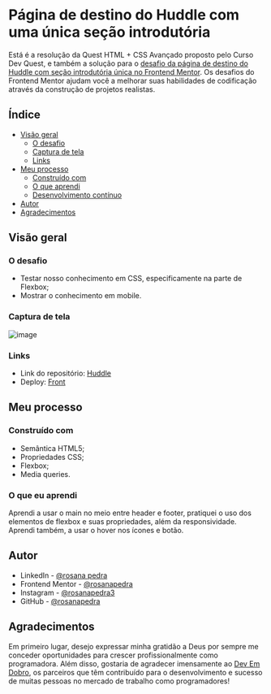 # Página de destino do Huddle com uma única seção introdutória

Está é a resolução da Quest HTML + CSS Avançado proposto pelo Curso Dev Quest, e também a solução para o [desafio da página de destino do Huddle com seção introdutória única no Frontend Mentor](https://www.frontendmentor.io/challenges/huddle-landing-page-with-a-single-introductory-section-B_2Wvxgi0). Os desafios do Frontend Mentor ajudam você a melhorar suas habilidades de codificação através da construção de projetos realistas.

## Índice

- [Visão geral](#visão-geral)
  - [O desafio](#o-desafio)
  - [Captura de tela](#captura-de-tela)
  - [Links](#links)
- [Meu processo](#meu-processo)
  - [Construído com](#construído-com)
  - [O que aprendi](#o-que-aprendi)
  - [Desenvolvimento contínuo](#desenvolvimento-contínuo)
- [Autor](#autor)
- [Agradecimentos](#agradecimentos)

## Visão geral

### O desafio

- Testar nosso conhecimento em CSS, especificamente na parte de Flexbox;
- Mostrar o conhecimento em mobile. 

### Captura de tela

![image](https://github.com/rosanapedra/projeto-huddle-base/assets/165735049/6314eaca-0b8b-4043-b696-8af41cd1b11d)

### Links

- Link do repositório: [Huddle](https://github.com/rosanapedra/projeto-huddle-base.git)
- Deploy: [Front](https://rosanapedra.github.io/projeto-huddle-base/)

## Meu processo

### Construído com

- Semântica HTML5;
- Propriedades CSS;
- Flexbox;
- Media queries. 

### O que eu aprendi

Aprendi a usar o main no meio entre header e footer, pratiquei o uso dos elementos de flexbox e suas propriedades, além da responsividade. Aprendi também, a usar o hover nos ícones e botão. 

## Autor

- LinkedIn - [@rosana pedra](https://www.linkedin.com/in/rosana-pedra-a9b87b2b9/)
- Frontend Mentor - [@rosanapedra](https://www.frontendmentor.io/profile/rosanapedra)
- Instagram - [@rosanapedra3](https://www.instagram.com/rosanapedra3/)
- GitHub - [@rosanapedra](https://github.com/rosanapedra)

## Agradecimentos

Em primeiro lugar, desejo expressar minha gratidão a Deus por sempre me conceder oportunidades para crescer profissionalmente como programadora. Além disso, gostaria de agradecer imensamente ao [Dev Em Dobro](https://www.instagram.com/devemdobro/), os parceiros que têm contribuído para o desenvolvimento e sucesso de muitas pessoas no mercado de trabalho como programadores!



